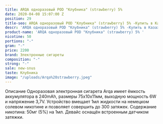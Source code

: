```yaml
---
title: ARQA одноразовый POD "Клубника" (strawberry) 5%
date: 2020-04-08 15:07:00 Z
position: 29
title-seo: ARQA одноразовый POD "Клубника" (strawberry) 5% -Купить в Казахстане
descr: 'ARQA одноразовый POD "Клубника" (strawberry) 5% -Купить в Казахстане '
product-name: 'ARQA одноразовый POD "Клубника" (strawberry) 5% '
nicotine: 50
portions: "-"
gram: "-"
price: 2200
brand: Электронные сигареты
composition: "-"
strong: "-"
sale: new-snus
taste: Клубника
image: "/uploads/Arqa%20strawberry.jpeg"
---
```


Описание
Одноразовая электронная сигарета Arqa имеет ёмкость аккумулятора в 240mAh, размеры 75х10х11мм, выходную мощность 6W и напряжение 3,7V. Устройство вмещает 1мл жидкости на немецком солевом никотине и позволяет совершить до 300 затяжек. Содержание никотина: 50мг (5%) на 1мл. Девайс оснащён встроенным датчиком затяжки.